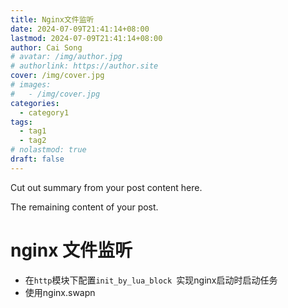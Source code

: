 ```yaml
---
title: Nginx文件监听
date: 2024-07-09T21:41:14+08:00
lastmod: 2024-07-09T21:41:14+08:00
author: Cai Song
# avatar: /img/author.jpg
# authorlink: https://author.site
cover: /img/cover.jpg
# images:
#   - /img/cover.jpg
categories:
  - category1
tags:
  - tag1
  - tag2
# nolastmod: true
draft: false
---
```


Cut out summary from your post content here.

<!--more-->

The remaining content of your post.
# nginx 文件监听
* 在`http`模块下配置`init_by_lua_block `实现nginx启动时启动任务
* 使用nginx.swapn

